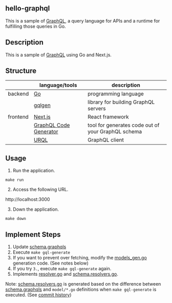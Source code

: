 hello-graphql
---

This is a sample of [GraphQL](https://graphql.org/), a query language for APIs and a runtime for fulfilling those queries in Go.

## Description

This is a sample of [GraphQL](https://graphql.org/) using Go and Next.js.

## Structure

|        |language/tools                                                                |description                                       |
|--------|------------------------------------------------------------------------------|--------------------------------------------------|
|backend |[Go](https://github.com/golang/go)                                            |programming language                              |
|        |[gqlgen](https://github.com/99designs/gqlgen)                                 |library for building GraphQL servers              |
|frontend|[Next.js](https://github.com/vercel/next.js/)                                 |React framework                                   |
|        |[GraphQL Code Generator](https://github.com/dotansimha/graphql-code-generator)|tool for generates code out of your GraphQL schema|
|        |[URQL](https://github.com/FormidableLabs/urql)                                |GraphQL client                                    |

## Usage

1. Run the application.

```shell
make run
```

2. Access the following URL.

http://localhost:3000

3. Down the application.

```shell
make down
```

## Implement Steps

1. Update [schema.graphqls](https://github.com/hyorimitsu/hello-graphql/blob/main/api/graph/schema.graphqls)
2. Execute `make gql-generate`
3. If you want to prevent over fetching, modify the [models_gen.go](https://github.com/hyorimitsu/hello-graphql/blob/main/api/graph/model/models_gen.go) generation code. (See notes below)
4. If you try `3.`, execute `make gql-generate` again.
5. Implements [resolver.go](https://github.com/hyorimitsu/hello-graphql/blob/main/api/graph/resolver.go) and [schema.resolvers.go](https://github.com/hyorimitsu/hello-graphql/blob/main/api/graph/schema.resolvers.go).

Note: [schema.resolvers.go](https://github.com/hyorimitsu/hello-graphql/blob/main/api/graph/schema.resolvers.go) is generated based on the difference between [schema.graphqls](https://github.com/hyorimitsu/hello-graphql/blob/main/api/graph/schema.graphqls) and `model/*.go` definitions when `make gql-generate` is executed. (See [commit history](https://github.com/hyorimitsu/hello-graphql/compare/cef9d952d411ad310e5e44c9c9238700eb58c77d...7bb982c8e4032fd8cdada5c23ba8f81bed6e6fd9))
